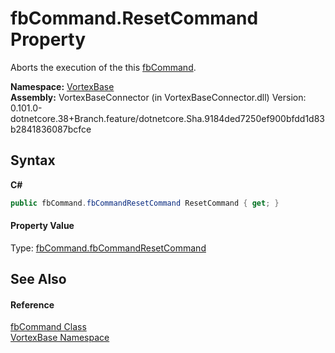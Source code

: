 # fbCommand.ResetCommand Property 
 

Aborts the execution of the this <a href="T_VortexBase_fbCommand.md">fbCommand</a>.

**Namespace:**&nbsp;<a href="N_VortexBase.md">VortexBase</a><br />**Assembly:**&nbsp;VortexBaseConnector (in VortexBaseConnector.dll) Version: 0.101.0-dotnetcore.38+Branch.feature/dotnetcore.Sha.9184ded7250ef900bfdd1d83b2841836087bcfce

## Syntax

**C#**<br />
``` C#
public fbCommand.fbCommandResetCommand ResetCommand { get; }
```


#### Property Value
Type: <a href="T_VortexBase_fbCommand_fbCommandResetCommand.md">fbCommand.fbCommandResetCommand</a>

## See Also


#### Reference
<a href="T_VortexBase_fbCommand.md">fbCommand Class</a><br /><a href="N_VortexBase.md">VortexBase Namespace</a><br />